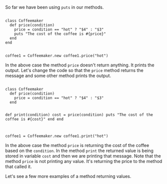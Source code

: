 So far we have been using `puts` in our methods.

<Editor lang="ruby">
<code>
class Coffeemaker
  def price(condition)
    price = condition == "hot" ? "$4" : "$3"
    puts "The cost of the coffee is #{price}"
  end
end

coffee1 = Coffeemaker.new
coffee1.price("hot")
</code>
</Editor>

In the above case the method `price` doesn't return anything.
It prints the output. Let's change the code so that the `price` method
returns the message and some other method prints the output.

<Editor lang="ruby">
<code>
class Coffeemaker
  def price(condition)
    price = condition == "hot" ? "$4" : "$3"
  end

  def print(condition)
    cost = price(condition)
    puts "The cost of the coffee is #{cost}"
  end
end

coffee1 = Coffeemaker.new
coffee1.print("hot")
</code>
</Editor>

In the above case the method `price` is returning the cost of the coffee based on the `condition`.
In the method `print` the returned value is being stored in variable `cost`
and then we are printing that message. Note that the method `price` is not printing any value.
It's returning the price to the method that called it.

Let's see a few more examples of a method returning values.
